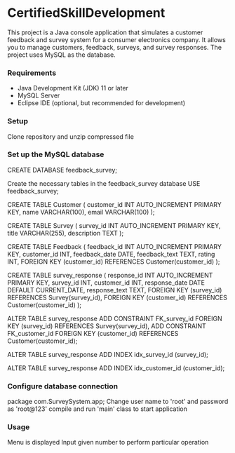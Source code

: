 # CertifiedSkillDevelopment

This project is a Java console application that simulates a customer feedback and survey system for a consumer electronics company. It allows you to manage customers, feedback, surveys, and survey responses. The project uses MySQL as the database.

### Requirements

- Java Development Kit (JDK) 11 or later
- MySQL Server
- Eclipse IDE (optional, but recommended for development)

### Setup

Clone repository and unzip compressed file

### Set up the MySQL database
CREATE DATABASE feedback_survey;

Create the necessary tables in the feedback_survey database
USE feedback_survey;

CREATE TABLE Customer (
    customer_id INT AUTO_INCREMENT PRIMARY KEY,
    name VARCHAR(100),
    email VARCHAR(100)
);

CREATE TABLE Survey (
    survey_id INT AUTO_INCREMENT PRIMARY KEY,
    title VARCHAR(255),
    description TEXT
);

CREATE TABLE Feedback (
    feedback_id INT AUTO_INCREMENT PRIMARY KEY,
    customer_id INT,
    feedback_date DATE,
    feedback_text TEXT,
    rating INT,
    FOREIGN KEY (customer_id) REFERENCES Customer(customer_id)
);

CREATE TABLE survey_response (
    response_id INT AUTO_INCREMENT PRIMARY KEY,
    survey_id INT,
    customer_id INT,
    response_date DATE DEFAULT CURRENT_DATE,
    response_text TEXT,
    FOREIGN KEY (survey_id) REFERENCES Survey(survey_id),
    FOREIGN KEY (customer_id) REFERENCES Customer(customer_id)
);

ALTER TABLE survey_response
ADD CONSTRAINT FK_survey_id FOREIGN KEY (survey_id) REFERENCES Survey(survey_id),
ADD CONSTRAINT FK_customer_id FOREIGN KEY (customer_id) REFERENCES Customer(customer_id);

ALTER TABLE survey_response
ADD INDEX idx_survey_id (survey_id);

ALTER TABLE survey_response
ADD INDEX idx_customer_id (customer_id);

### Configure database connection
package com.SurveySystem.app;
Change user name to 'root' and password as 'root@123'
compile and run 'main' class to start application

### Usage
Menu is displayed
Input given  number to perform particular operation 
